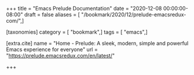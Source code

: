 +++
title = "Emacs Prelude Documentation"
date = "2020-12-08 00:00:00-08:00"
draft = false
aliases = [ "/bookmark/2020/12/prelude-emacsredux-com/",]

[taxonomies]
category = [ "bookmark",]
tags = [ "emacs",]

[extra.cite]
name = "Home - Prelude: A sleek, modern, simple and powerful Emacs experience for everyone"
url = "https://prelude.emacsredux.com/en/latest/"

+++